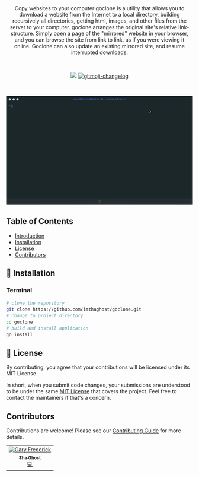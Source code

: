 <p align="center">
  <!-- <a href="https://github.com/adamfaliq42/jivesearch/edit/master/README.md">
    <img alt="jive-search logo" src="frontend/static/icons/logo.png"> 
  </a>-->
</p>

<br>

<p align="center">
Copy websites to your computer goclone is a utility that allows you to download a website from the Internet to a local directory, building recursively all directories, getting html, images, and other files from the server to your computer. goclone arranges the original site's relative link-structure. Simply open a page of the "mirrored" website in your browser, and you can browse the site from link to link, as if you were viewing it online. Goclone can also update an existing mirrored site, and resume interrupted downloads. 
</p>

<br>

<p align="center">
   <a href="https://goreportcard.com/report/github.com/imthaghost/goclone"><img src="https://goreportcard.com/badge/github.com/imthaghost/goclone"></a>
   <a href="https://github.com/imthaghost/gitmoji-changelog">
    <img src="https://cdn.rawgit.com/sindresorhus/awesome/d7305f38d29fed78fa85652e3a63e154dd8e8829/media/badge.svg"alt="gitmoji-changelog">
  </a>
</p>
<br>

![Example](/docs/media/example.gif)

## Table of Contents

-   [Introduction](#introduction)
-   [Installation](#installation)
-   [License](#license)
-   [Contributors](#contributors)

## 🚀 Installation

### Terminal

```bash
# clone the repository
git clone https://github.com/imthaghost/goclone.git
# change to project directory
cd goclone
# build and install application
go install
```

## 📝 License

By contributing, you agree that your contributions will be licensed under its MIT License.

In short, when you submit code changes, your submissions are understood to be under the same [MIT License](http://choosealicense.com/licenses/mit/) that covers the project. Feel free to contact the maintainers if that's a concern.

## Contributors

Contributions are welcome! Please see our [Contributing Guide](https://imthaghost/zeus) for more details.

<table>
  <tr>
    <td align="center"><a href="https://github.com/imthaghost"><img src="https://avatars3.githubusercontent.com/u/46610773?s=460&v=4" width="75px;" alt="Gary Frederick"/><br /><sub><b>Tha Ghost</b></sub></a><br /><a href="https://github.com/imthaghost/goclone/commits?author=imthaghost" title="Code">💻</a></td>
  </tr>
